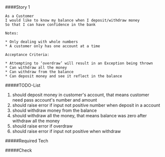 ####Story 1

```
As a Customer 
I would like to know my balance when I deposit/withdraw money 
So that I can have confidence in the bank

Notes:

* Only dealing with whole numbers
* A customer only has one account at a time

Acceptance Criteria:

* Attempting to ‘overdraw’ will result in an Exception being thrown
* Can withdraw all the money
* Can withdraw from the balance
* Can deposit money and see it reflect in the balance

```

#####TODO-List

1. should deposit money in customer's account, that means customer need pass account's number and amount
5. should raise error if input not positive number when deposit in a account
2. should withdraw money from the balance
3. should withdraw all the money, that means balance was zero after withdraw all the money
4. should raise error if overdraw
5. should raise error if input not positive when withdraw

#####Required Tech


#####Check

